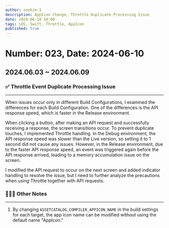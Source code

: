 ```yaml
---
author: sookim-1
description: AppIcon Change, Throttle Duplicate Processing Issue
date: 2024-06-10 18:00
tags: iOS, Swift, Throttle, AppIcon
published: true
---
```

# Number: 023, Date: 2024-06-10

## 2024.06.03 ~ 2024.06.09
### ✅ Throttle Event Duplicate Processing Issue

---

When issues occur only in different Build Configurations, I examined the differences for each Build Configuration. One of the differences is the API response speed, which is faster in the Release environment.

When clicking a button, after making an API request and successfully receiving a response, the screen transitions occur. To prevent duplicate touches, I implemented Throttle handling. In the Debug environment, the API response speed was slower than the Live version, so setting it to 1 second did not cause any issues. However, in the Release environment, due to the faster API response speed, an event was triggered again before the API response arrived, leading to a memory accumulation issue on the screen.

I modified the API request to occur on the next screen and added indicator handling to resolve the issue, but I need to further analyze the precautions when using Throttle together with API requests.

### 🙋🏻‍♂️ Other Notes

---

1. By changing `ASSETCATALOG_COMPILER_APPICON_NAME` in the build settings for each target, the app icon name can be modified without using the default name "AppIcon."

